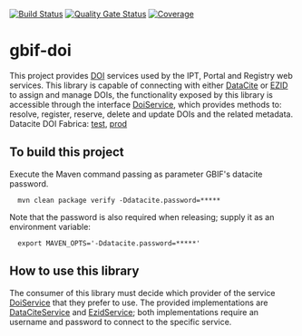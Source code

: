 [![Build Status](https://builds.gbif.org/job/gbif-doi/badge/icon?plastic)](https://builds.gbif.org/job/gbif-doi/)
[![Quality Gate Status](https://sonar.gbif.org/api/project_badges/measure?project=org.gbif%3Agbif-doi&metric=alert_status)](https://sonar.gbif.org/dashboard?id=org.gbif%3Agbif-doi) 
[![Coverage](https://sonar.gbif.org/api/project_badges/measure?project=org.gbif%3Agbif-doi&metric=coverage)](https://sonar.gbif.org/dashboard?id=org.gbif%3Agbif-doi)


# gbif-doi

This project provides [DOI](https://en.wikipedia.org/wiki/Digital_object_identifier) services used by the IPT, Portal and Registry web services. 
This library is capable of connecting with either [DataCite](https://www.datacite.org/) or [EZID](http://ezid.cdlib.org/) to assign and manage DOIs, 
the functionality exposed by this library is accessible through the interface [DoiService](/src/main/java/org/gbif/doi/service/DoiService.java), which
provides methods to: resolve, register, reserve, delete and update DOIs and the related metadata.
Datacite DOI Fabrica: [test](https://doi.test.datacite.org), [prod](https://doi.datacite.org)

## To build this project

Execute the Maven command passing as parameter GBIF's datacite password.

```
  mvn clean package verify -Ddatacite.password=*****
```

Note that the password is also required when releasing; supply it as an environment variable:

```
  export MAVEN_OPTS='-Ddatacite.password=*****'
```

## How to use this library

The consumer of this library must decide which provider of the service [DoiService](/src/main/java/org/gbif/doi/service/DoiService.java) that they prefer to use. The provided implementations are [DataCiteService](/src/main/java/org/gbif/doi/service/datacite/DataCiteService.java) and [EzidService](/src/main/java/org/gbif/doi/service/ezid/EzidService.java);
both implementations require an username and password to connect to the specific service.
